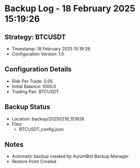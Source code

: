 # Backup Log - 18 February 2025 15:19:26

## Strategy: BTCUSDT
- Timestamp: 18 February 2025 15:19:26
- Configuration Version: 1.0

## Configuration Details
- Risk Per Trade: 0.05
- Initial Balance: 1000.0
- Trading Pair: BTCUSDT

## Backup Status
- Location: backup/20250218_151926
- Files:
  - BTCUSDT_config.json
  
## Notes
- Automatic backup created by AurumBot Backup Manager
- Restore Point Created
